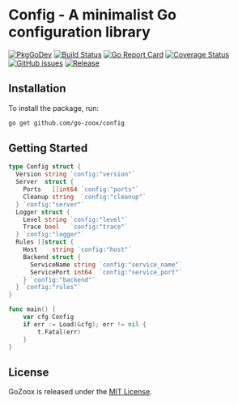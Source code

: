 # Config - A minimalist Go configuration library

[![PkgGoDev](https://pkg.go.dev/badge/github.com/go-zoox/config)](https://pkg.go.dev/github.com/go-zoox/config)
[![Build Status](https://github.com/go-zoox/config/actions/workflows/ci.yml/badge.svg?branch=master)](https://github.com/go-zoox/config/actions/workflows/ci.yml)
[![Go Report Card](https://goreportcard.com/badge/github.com/go-zoox/config)](https://goreportcard.com/report/github.com/go-zoox/config)
[![Coverage Status](https://coveralls.io/repos/github/go-zoox/config/badge.svg?branch=master)](https://coveralls.io/github/go-zoox/config?branch=master)
[![GitHub issues](https://img.shields.io/github/issues/go-zoox/config.svg)](https://github.com/go-zoox/config/issues)
[![Release](https://img.shields.io/github/config/go-zoox/config.svg?label=Release)](https://github.com/go-zoox/config/configs)

## Installation
To install the package, run:
```bash
go get github.com/go-zoox/config
```

## Getting Started

```go
type Config struct {
  Version string `config:"version"`
  Server  struct {
    Ports   []int64 `config:"ports"`
    Cleanup string  `config:"cleanup"`
  } `config:"server"`
  Logger struct {
    Level string `config:"level"`
    Trace bool   `config:"trace"`
  } `config:"logger"`
  Rules []struct {
    Host    string `config:"host"`
    Backend struct {
      ServiceName string `config:"service_name"`
      ServicePort int64  `config:"service_port"`
    } `config:"backend"`
  } `config:"rules"`
}

func main() {
	var cfg Config
	if err := Load(&cfg); err != nil {
		t.Fatal(err)
	}
}
```

## License
GoZoox is released under the [MIT License](./LICENSE).